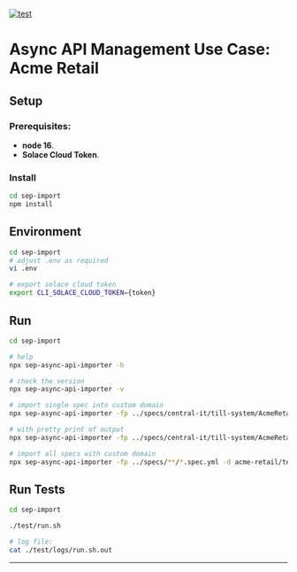 
[![test](https://github.com/solace-iot-team/apim-uc-acme-retail/actions/workflows/test.yml/badge.svg)](https://github.com/solace-iot-team/apim-uc-acme-retail/actions/workflows/test.yml)

# Async API Management Use Case: Acme Retail

## Setup

### Prerequisites:
- **node 16**.
- **Solace Cloud Token**.

### Install
```bash
cd sep-import
npm install
```

## Environment

```bash
cd sep-import
# adjust .env as required
vi .env
```

```bash
# export solace cloud token
export CLI_SOLACE_CLOUD_TOKEN={token}
```

## Run

```bash
cd sep-import

# help
npx sep-async-api-importer -h

# check the version
npx sep-async-api-importer -v

# import single spec into custom domain
npx sep-async-api-importer -fp ../specs/central-it/till-system/AcmeRetail-Central-IT-Provider-TillSystem-v1.spec.yml -d acme-retail/test

# with pretty print of output
npx sep-async-api-importer -fp ../specs/central-it/till-system/AcmeRetail-Central-IT-Provider-TillSystem-v1.spec.yml -d acme-retail/test | npx pino-pretty

# import all specs with custom domain
npx sep-async-api-importer -fp ../specs/**/*.spec.yml -d acme-retail/test

```

## Run Tests

```bash
cd sep-import

./test/run.sh

# log file:
cat ./test/logs/run.sh.out

```

---
